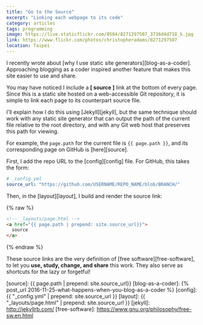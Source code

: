 ```yaml
---
title: "Go to the Source"
excerpt: "Linking each webpage to its code"
category: articles
tags: programming
image: https://live.staticflickr.com/8504/8271297507_3736d4d718_k.jpg
link: https://www.flickr.com/photos/christopheradams/8271297507
location: Taipei
---
```


I recently wrote about [why I use static site generators][blog-as-a-coder].
Approaching blogging as a coder inspired another feature that makes this site
easier to use and share.

You may have noticed I include a **[ source ]** link at the bottom of every
page.
Since this is a static site hosted on a web-accessible Git repository, it is
simple to link each page to its counterpart source file.

I'll explain how I do this using [Jekyll][jekyll], but the same technique should
work with any static site generator that can output the path of the current file
relative to the root directory, and with any Git web host that preserves this
path for viewing.

For example, the `page.path` for the current file is `{{ page.path }}`, and its
corresponding page on GitHub is [here][source].

First, I add the repo URL to the [config][config] file. For GitHub, this takes
the form:

```yaml
# _config.yml
source_url: "https://github.com/USERNAME/REPO_NAME/blob/BRANCH/"
```

Then, in the [layout][layout], I build and render the source link:

{% raw %}
```html
<!-- _layouts/page.html -->
<a href="{{ page.path | prepend: site.source_url}}">
  source
</a>
```
{% endraw %}

These source links are the very definition of [free software][free-software], to
let you **use, study, change, and share** this work.
They also serve as shortcuts for the lazy or forgetful!

[source]: {{ page.path | prepend: site.source_url}}
[blog-as-a-coder]: {% post_url 2016-11-25-what-happens-when-you-blog-as-a-coder %}
[config]: {{ "_config.yml" | prepend: site.source_url }}
[layout]: {{ "_layouts/page.html" | prepend: site.source_url }}
[jekyll]: http://jekyllrb.com/
[free-software]: https://www.gnu.org/philosophy/free-sw.en.html
